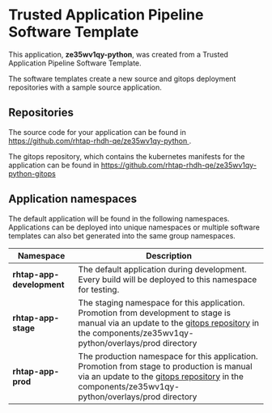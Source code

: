 # Trusted Application Pipeline Software Template

This application, **ze35wv1qy-python**, was created from a Trusted Application Pipeline Software Template.

The software templates create a new source and gitops deployment repositories with a sample source application. 

## Repositories

The source code for your application can be found in [https://github.com/rhtap-rhdh-qe/ze35wv1qy-python ](https://github.com/rhtap-rhdh-qe/ze35wv1qy-python ).
 
The gitops repository, which contains the kubernetes manifests for the application can be found in 
[https://github.com/rhtap-rhdh-qe/ze35wv1qy-python-gitops ](https://github.com/rhtap-rhdh-qe/ze35wv1qy-python-gitops ) 

## Application namespaces 

The default application will be found in the following namespaces. Applications can be deployed into unique namespaces or multiple software templates can also bet generated into the same group namespaces.  

|  Namespace   |  Description   |  
| -------- | -------- |   
| **rhtap-app-development** | The default application during development. Every build will be deployed to this namespace for testing. | 
| **rhtap-app-stage** | The staging namespace for this application. Promotion from development to stage is manual via an update to the [gitops repository](https://github.com/rhtap-rhdh-qe/ze35wv1qy-python-gitops ) in the components/ze35wv1qy-python/overlays/prod directory |  
| **rhtap-app-prod** | The production namespace for this application. Promotion from stage to production is manual via an update to the [gitops repository](https://github.com/rhtap-rhdh-qe/ze35wv1qy-python-gitops ) in the components/ze35wv1qy-python/overlays/prod directory | 